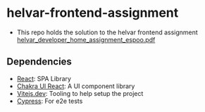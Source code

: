 # helvar-frontend-assignment
- This repo holds the solution to the helvar frontend assignment [helvar_developer_home_assignment_espoo.pdf](https://github.com/bolub/helvar-frontend-assignment/files/12136298/helvar_developer_home_assignment_espoo.pdf)

## Dependencies
- [React](https://react.dev/): SPA Library 
- [Chakra UI React](https://chakra-ui.com/): A UI component library
- [Vitejs.dev](https://vitejs.dev/): Tooling to help setup the project
- [Cypress](https://cypress.io/): For e2e tests
